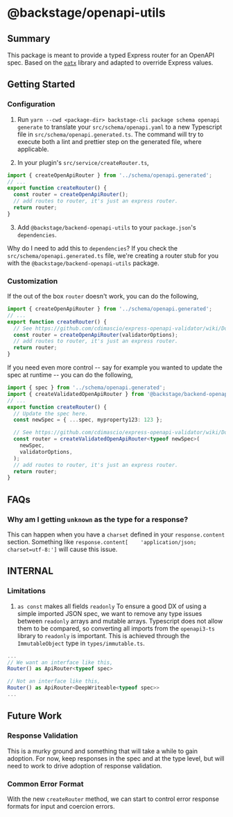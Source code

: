 # @backstage/openapi-utils

## Summary

This package is meant to provide a typed Express router for an OpenAPI spec. Based on the [`oatx`](https://github.com/varanauskas/oatx) library and adapted to override Express values.

## Getting Started

### Configuration

1. Run `yarn --cwd <package-dir> backstage-cli package schema openapi generate` to translate your `src/schema/openapi.yaml` to a new Typescript file in `src/schema/openapi.generated.ts`. The command will try to execute both a lint and prettier step on the generated file, where applicable.

2. In your plugin's `src/service/createRouter.ts`,

```ts
import { createOpenApiRouter } from '../schema/openapi.generated';
// ...
export function createRouter() {
  const router = createOpenApiRouter();
  // add routes to router, it's just an express router.
  return router;
}
```

3. Add `@backstage/backend-openapi-utils` to your `package.json`'s `dependencies`.

Why do I need to add this to `dependencies`? If you check the `src/schema/openapi.generated.ts` file, we're creating a router stub for you with the `@backstage/backend-openapi-utils` package.

### Customization

If the out of the box `router` doesn't work, you can do the following,

```ts
import { createOpenApiRouter } from '../schema/openapi.generated';
// ...
export function createRouter() {
  // See https://github.com/cdimascio/express-openapi-validator/wiki/Documentation for available options.
  const router = createOpenApiRouter(validatorOptions);
  // add routes to router, it's just an express router.
  return router;
}
```

If you need even more control -- say for example you wanted to update the spec at runtime -- you can do the following,

```ts
import { spec } from '../schema/openapi.generated';
import { createValidatedOpenApiRouter } from '@backstage/backend-openapi-utils';
// ...
export function createRouter() {
  // Update the spec here.
  const newSpec = { ...spec, myproperty123: 123 };

  // See https://github.com/cdimascio/express-openapi-validator/wiki/Documentation for available options.
  const router = createValidatedOpenApiRouter<typeof newSpec>(
    newSpec,
    validatorOptions,
  );
  // add routes to router, it's just an express router.
  return router;
}
```

## FAQs

### Why am I getting `unknown` as the type for a response?

This can happen when you have a `charset` defined in your `response.content` section. Something like `response.content[    'application/json; charset=utf-8:']` will cause this issue.

## INTERNAL

### Limitations

1. `as const` makes all fields `readonly`
   To ensure a good DX of using a simple imported JSON spec, we want to remove any type issues between `readonly` arrays and mutable arrays. Typescript does not allow them to be compared, so converting all imports from the `openapi3-ts` library to `readonly` is important. This is achieved through the `ImmutableObject` type in `types/immutable.ts`.

```ts
...
// We want an interface like this,
Router() as ApiRouter<typeof spec>

// Not an interface like this,
Router() as ApiRouter<DeepWriteable<typeof spec>>
...
```

## Future Work

### Response Validation

This is a murky ground and something that will take a while to gain adoption. For now, keep responses in the spec and at the type level, but will need to work to drive adoption of response validation.

### Common Error Format

With the new `createRouter` method, we can start to control error response formats for input and coercion errors.

